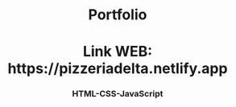 <h1 align="center">Portfolio</h1>
<h1 align="center">Link WEB: https://pizzeriadelta.netlify.app</h1>
<h3 align="center">HTML-CSS-JavaScript</h3>
